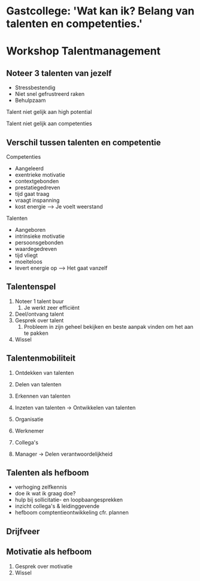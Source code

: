 # Gastcollege: 'Wat kan ik? Belang van talenten en competenties.'

# Workshop Talentmanagement

## Noteer 3 talenten van jezelf

- Stressbestendig
- Niet snel gefrustreerd raken
- Behulpzaam 

Talent niet gelijk aan high potential

Talent niet gelijk aan competenties

## Verschil tussen talenten en competentie

Competenties
- Aangeleerd
- exentrieke motivatie
- contextgebonden
- prestatiegedreven
- tijd gaat traag
- vraagt inspanning
- kost energie
--> Je voelt weerstand

Talenten
- Aangeboren
- intrinsieke motivatie
- persoonsgebonden
- waardegedreven
- tijd vliegt
- moeiteloos
- levert energie op
--> Het gaat vanzelf

## Talentenspel

1. Noteer 1 talent buur
	1. Je werkt zeer efficiënt
2. Deel/ontvang talent
3. Gesprek over talent
	1. Probleem in zijn geheel bekijken en beste aanpak vinden om het aan te pakken
4. Wissel
## Talentenmobiliteit

1. Ontdekken van talenten
2. Delen van talenten
3. Erkennen van talenten
4. Inzeten van talenten
-> Ontwikkelen van talenten

1. Organisatie
2. Werknemer
3. Collega's
4. Manager
-> Delen verantwoordelijkheid

## Talenten als hefboom

- verhoging zelfkennis
- doe ik wat ik graag doe?
- hulp bij sollicitatie- en loopbaangesprekken
- inzicht collega's & leidinggevende
- hefboom comptentieontwikkeling cfr. plannen

## Drijfveer

## Motivatie als hefboom

1. Gesprek over motivatie
2. Wissel
